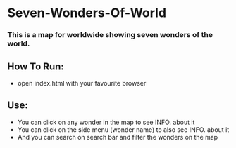 # Seven-Wonders-Of-World

### This is a map for worldwide showing seven wonders of the world.

## How To Run:
* open index.html with your favourite browser
## Use:
* You can click on any wonder in the map to see INFO. about it
* You can click on the side menu (wonder name) to also see INFO. about it 
* And you can search on search bar and filter the wonders on the map

